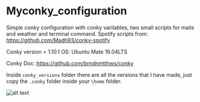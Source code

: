 # Myconky_configuration
Simple conky configuration with conky varilables, two small scripts for mails and weather and terminal command.
Spotify scripts from: https://github.com/Madh93/conky-spotify

Conky version = 1.10.1
OS: Ubuntu Mate 16.04LTS

Conky Doc: https://github.com/brndnmtthws/conky

Inside `conky_versions` folder there are all the versions that I have made, just copy the `.conky` folder inside your `\home` folder.

![alt text](https://github.com/linofex/My_conky_conf/blob/master/dekstop_conky_spotify.png)
